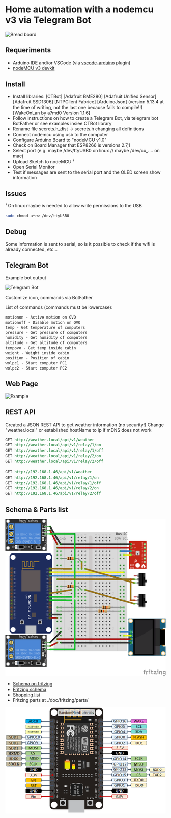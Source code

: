 # Home automation with a nodemcu v3 via Telegram Bot

![Bread board](doc/breadboard.jpg)

## Requeriments

- Arduino IDE and/or VSCode (via [vscode-arduino](https://marketplace.visualstudio.com/items?itemName=vsciot-vscode.vscode-arduino) plugin)
- [nodeMCU v3 devkit](https://en.wikipedia.org/wiki/NodeMCU)

## Install

- Install libraries:
  [CTBot]
  [Adafruit BME280]
  [Adafruit Unified Sensor]
  [Adafruit SSD1306]
  [NTPClient Fabrice]
  [ArduinoJson] (version 5.13.4 at the time of writing, not the last one because fails to compile!!)
  [WakeOnLan by a7md0 Version 1.1.6]
- Follow instructions on how to create a Telegram Bot, via telegram bot BotFather or see examples insiee CTBot library
- Rename file secrets.h_dist -> secrets.h changing all definitions
- Connect nodemcu using usb to the computer
- Configure Arduino Board to "nodeMCU v1.0"
- Check on Board Manager that ESP8266 is versions 2.7,1
- Select port (e.g. maybe /dev/ttyUSB0 on linux // maybe /dev/cu_.... on mac)
- Upload Sketch to nodeMCU ¹
- Open Serial Monitor
- Test if messages are sent to the serial port and the OLED screen show information

## Issues

¹ On linux maybe is needed to allow write permissions to the USB

``` sh
sudo chmod a+rw /dev/ttyUSB0
```

## Debug

Some information is sent to serial, so is it possible to check if the wifi is already connected, etc...

## Telegram Bot

Example bot output

![Telegram Bot](doc/telegrambot.jpg)

Customize icon, commands via BotFather

List of commands (commands must be lowercase):

```telegram
motionon - Active motion on OVO
motionoff - Disable motion on OVO
temp - Get temperature of computers
pressure - Get pressure of computers
humidity - Get humidity of computers
altitude - Get altitude of computers
tempovo - Get temp inside cabin
weight - Weight inside cabin
position - Position of cabin
wolpc1 - Start computer PC1
wolpc2 - Start computer PC2
```

## Web Page

![Example](doc/webpage.png)

## REST API

Created a JSON REST API to get weather information (no security!)
Change "weather.local" or established hostName to ip if mDNS does not work

``` rest
GET http://weather.local/api/v1/weather
GET http://weather.local/api/v1/relay/1/on
GET http://weather.local/api/v1/relay/1/off
GET http://weather.local/api/v1/relay/2/on
GET http://weather.local/api/v1/relay/2/off

GET http://192.168.1.46/api/v1/weather
GET http://192.168.1.46/api/v1/relay/1/on
GET http://192.168.1.46/api/v1/relay/1/off
GET http://192.168.1.46/api/v1/relay/2/on
GET http://192.168.1.46/api/v1/relay/2/off
```


## Schema & Parts list

![Schema](doc/fritzing/nodemcu-bot_schema.png)

- [Schema on fritzing](https://fritzing.org/projects/nodemcu-bot)
- [Fritzing schema](doc/fritzing/nodemcu-bot.fzz)
- [Shopping list](https://htmlpreview.github.com/?https://github.com/marcelmiguel/nodemcubot/blob/master/doc/fritzing/nodemcu-bot_bom.html)
- Fritzing parts at ./doc/fritzing/parts/

![Schema nodemcu](doc/nodemcu.png)